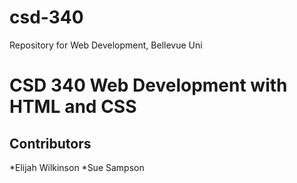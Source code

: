 # csd-340
Repository for Web Development, Bellevue Uni
# CSD 340 Web Development with HTML and CSS
## Contributors
*Elijah Wilkinson
*Sue Sampson
